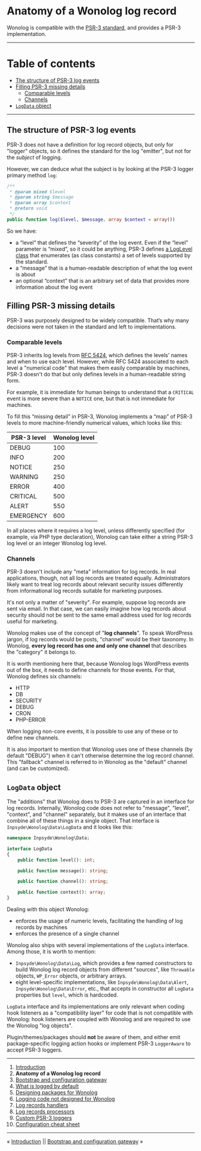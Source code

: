 # Anatomy of a Wonolog log record

Wonolog is compatible with the [PSR-3 standard](https://www.php-fig.org/psr/psr-3/), and provides a
PSR-3 implementation.


---

# Table of contents

- [The structure of PSR-3 log events](#the-structure-of-psr-3-log-events)
- [Filling PSR-3 missing details](#filling-psr-3-missing-details)
    - [Comparable levels](#comparable-levels)
    - [Channels](#channels)
- [`LogData` object](#logData-object)

---

## The structure of PSR-3 log events

PSR-3 does not have a definition for log record objects, but only for "logger" objects, so it defines the standard for the log "emitter", but not for the *subject* of logging.

However, we can deduce what the subject is by looking at the PSR-3 logger primary method `log`:

```php
/**
 * @param mixed $level
 * @param string $message
 * @param array $context
 * @return void
 */
public function log($level, $message, array $context = array())
```

So we have:

- a “level” that defines the “severity” of the log event. Even if the “level” parameter is “mixed”, so it could be anything, PSR-3
  defines [a LogLevel class](https://www.php-fig.org/psr/psr-3/#5-psrlogloglevel) that enumerates (as class constants) a set of levels supported by the standard.
- a “message” that is a human-readable description of what the log event is about
- an optional “context” that is an arbitrary set of data that provides more information about the log event

## Filling PSR-3 missing details

PSR-3 was purposely designed to be widely compatible. That’s why many decisions were not taken in the standard and left to implementations.

### Comparable levels

PSR-3 inherits log levels from [RFC 5424](http://tools.ietf.org/html/rfc5424), which defines the levels' names and when to use each level. However, while RFC 5424 associated to each level a "numerical code" that makes them easily comparable by machines, PSR-3 doesn't do that but only defines levels in a human-readable string form.

For example, it is immediate for human beings to understand that a `CRITICAL` event is more severe than a `NOTICE` one, but that is not immediate for machines.

To fill this “missing detail” in PSR-3, Wonolog implements a “map” of PSR-3 levels to more machine-friendly numerical values, which looks like this:

| PSR-3 level | Wonolog level |
|-------------|---------------|
| DEBUG       | 100           |
| INFO        | 200           |
| NOTICE      | 250           |
| WARNING     | 250           |
| ERROR       | 400           |
| CRITICAL    | 500           |
| ALERT       | 550           |
| EMERGENCY   | 600           |

In all places where it requires a log level, unless differently specified (for example, via PHP type declaration), Wonolog can take either a string PSR-3 log level or an integer Wonolog log level.

### Channels

PSR-3 doesn't include any "meta" information for log records. In real applications, though, not all log records are treated equally. Administrators likely want to treat log records about relevant security issues differently from informational log records suitable for marketing purposes.

It's not only a matter of "severity". For example, suppose log records are sent via email. In that case, we can easily imagine how log records about security should not be sent to the same email address used for log records useful for marketing.

Wonolog makes use of the concept of "**log channels**". To speak WordPress jargon, if log records would be posts, "channel" would be their taxonomy. In Wonolog, **every log record has one and only one channel** that describes the "category" it belongs to.

It is worth mentioning here that, because Wonolog logs WordPress events out of the box, it needs to define channels for those events. For that, Wonolog defines six channels:

- HTTP
- DB
- SECURITY
- DEBUG
- CRON
- PHP-ERROR

When logging non-core events, it is possible to use any of these or to define new channels.

It is also important to mention that Wonolog uses one of these channels (by default "DEBUG") when it can't otherwise determine the log record channel. This "fallback" channel is referred to in Wonolog as the "default" channel (and can be customized).

## `LogData` object

The "additions" that Wonolog does to PSR-3 are captured in an interface for log records. Internally, Wonolog code does not refer to "message", "level", "context", and "channel" separately, but it makes use of an interface that combine all of these things in a single object. That interface
is `Inpsyde\Wonolog\Data\LogData` and it looks like this:

```php
namespace Inpsyde\Wonolog\Data;

interface LogData
{
    public function level(): int;

    public function message(): string;

    public function channel(): string;

    public function context(): array;
}
```

Dealing with this object Wonolog:

- enforces the usage of numeric levels, facilitating the handling of log records by machines
- enforces the presence of a single channel

Wonolog also ships with several implementations of the `LogData` interface. Among those, it is worth to mention:

- `Inpsyde\Wonolog\Data\Log`, which provides a few named constructors to build Wonolog log record objects from different "sources", like `Throwable` objects, `WP_Error` objects, or arbitrary arrays.
- eight level-specific implementations, like `Inpsyde\Wonolog\Data\Alert`, `Inpsyde\Wonolog\Data\Error`, etc., that accepts in constructor all `LogData` properties but `level`, which is hardcoded.

`LogData` interface and its implementations are only relevant when coding hook listeners as a "compatibility layer" for code that is not compatible with Wonolog: hook listeners are coupled with Wonolog and are required to use the Wonolog "log objects".

Plugin/themes/packages should **not** be aware of them, and either emit package-specific logging action hooks or implement PSR-3 `LoggerAware` to accept PSR-3 loggers.



---

1. [Introduction](./00-introduction.md)
2. **Anatomy of a Wonolog log record**
3. [Bootstrap and configuration gateway](./02-bootstrap-and-configuration-gateway.md)
4. [What is logged by default](./03-what-is-logged-by-default.md)
5. [Designing packages for Wonolog](./04-designing-packages-for-wonolog.md)
6. [Logging code not designed for Wonolog](./05-logging-code-not-designed-for-wonolog.md)
7. [Log records handlers](./06-log-records-handlers.md)
8. [Log records processors](./07-log-records-processors.md)
9. [Custom PSR-3 loggers](./08-custom-psr-3-loggers.md)
10. [Configuration cheat sheet](./09-configuration-cheat-sheet.md)

---

« [Introduction](./00-introduction.md) || [Bootstrap and configuration gateway](./02-bootstrap-and-configuration-gateway.md) »
